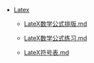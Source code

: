 - [Latex](docs\语法学习\Latex\README.md)

  - [LateX数学公式排版.md](docs\语法学习\Latex\LateX数学公式排版.md)

  - [LateX数学公式练习.md](docs\语法学习\Latex\LateX数学公式练习.md)

  - [LateX符号表.md](docs\语法学习\Latex\LateX符号表.md)

